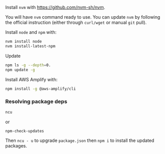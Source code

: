 Install `nvm` with https://github.com/nvm-sh/nvm.

You will have `nvm` command ready to use. You can update `nvm` by following the official instruction (either through `curl/wget` or manual `git` pull).

Install `node` and `npm` with:
```bash
nvm install node
nvm install-latest-npm
```

Update 
```bash
npm ls -g --depth=0.
npm update -g
```

Install AWS Amplify with:
```bash
npm install -g @aws-amplify/cli
```

### Resolving package deps
```bash
ncu
```
or
```bash
npm-check-updates
```

Then `ncu - u` to upgrade `package.json` then `npm i` to install the updated packages.
